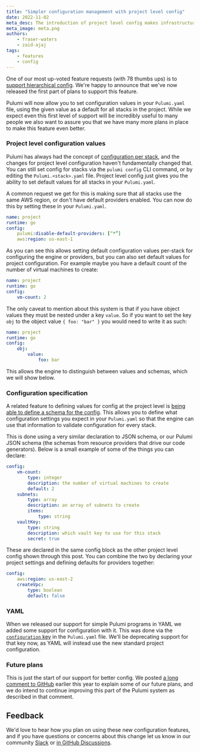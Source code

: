 ```yaml
---
title: "Simpler configuration management with project level config"
date: 2022-11-02
meta_desc: The introduction of project level config makes infrastructure configuration even easier with Pulumi.
meta_image: meta.png
authors:
    - fraser-waters
    - zaid-ajaj
tags:
    - features
    - config
---
```


One of our most up-voted feature requests (with 78 thumbs ups) is to [support hierarchical config](https://github.com/pulumi/pulumi/issues/2307). We're happy to announce that we've now released the first part of plans to support this feature.

Pulumi will now allow you to set configuration values in your `Pulumi.yaml` file, using the given value as a default for all stacks in the project. While we expect even this first level of support will be incredibly useful to many people we also want to assure you that we have many more plans in place to make this feature even better.

### Project level configuration values

Pulumi has always had the concept of [configuration per stack](/docs/intro/concepts/config/), and the changes for project level configuration haven't fundamentally changed that. You can still set config for stacks via the `pulumi config` CLI command, or by editing the `Pulumi.<stack>.yaml` file. Project level config just gives you the ability to set default values for all stacks in your `Pulumi.yaml`.

A common request we get for this is making sure that all stacks use the same AWS region, or don't have default providers enabled. You can now do this by setting these in your `Pulumi.yaml`.

```yaml
name: project
runtime: go
config:
    pulumi:disable-default-providers: [“*”]
    aws:region: us-east-1
```

As you can see this allows setting default configuration values per-stack for configuring the engine or providers, but you can also set default values for project configuration. For example maybe you have a default count of the number of virtual machines to create:

```yaml
name: project
runtime: go
config:
    vm-count: 2
```

The only caveat to mention about this system is that if you have object values they must be nested under a key `value`. So if you want to set the key `obj` to the object value `{ foo: "bar" }` you would need to write it as such:

```yaml
name: project
runtime: go
config:
    obj:
        value:
            foo: bar
```

This allows the engine to distinguish between values and schemas, which we will show below.

### Configuration specification

A related feature to defining values for config at the project level is [being able to define a schema for the config](https://github.com/pulumi/pulumi/issues/1052). This allows you to define what configuration settings you expect in your `Pulumi.yaml` so that the engine can use that information to validate configuration for every stack.

This is done using a very similar declaration to JSON schema, or our Pulumi JSON schema (the schemas from resource providers that drive our code generators). Below is a small example of some of the things you can declare:

```yaml
config:
    vm-count:
        type: integer
        description: the number of virtual machines to create
        default: 2
    subnets:
        type: array
        description: an array of subnets to create
        items:
            type: string
    vaultKey:
        type: string
        description: which vault key to use for this stack
        secret: true
```

These are declared in the same config block as the other project level config shown through this post. You can combine the two by declaring your project settings and defining defaults for providers together:

```yaml
config:
    aws:region: us-east-2
    createVpc:
        type: boolean
        default: false
```

### YAML

When we released our support for simple Pulumi programs in YAML we added some support for configuration with it. This was done via the [`configuration` key](https://www.pulumi.com/docs/reference/yaml/#configuration) in the `Pulumi.yaml` file. We'll be deprecating support for that key now, as YAML will instead use the new standard project configuration.

### Future plans

This is just the start of our support for better config. We posted [a long comment to GitHub](https://github.com/pulumi/pulumi/issues/2307#issuecomment-1225592223) earlier this year to explain some of our future plans, and we do intend to continue improving this part of the Pulumi system as described in that comment.

## Feedback

We'd love to hear how you plan on using these new configuration features, and if you have questions or concerns about this change let us know in our community [Slack](https://slack.pulumi.com/) or [in GitHub Discussions](https://github.com/pulumi/pulumi/discussions).
